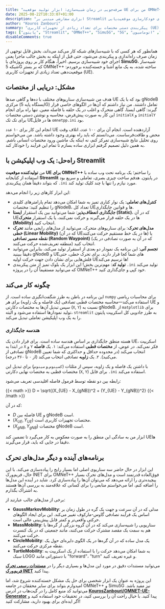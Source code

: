 ```yaml
---
title: "صرفه‌جویی در زمان شبیه‌سازی: ابزار تولید موقعیت UE من برای OMNeT++ و Simu5G"
date: 2025-08-22T10:33:07+01:00
description: "ابزاری سفارشی مبتنی بر Streamlit که برای خودکارسازی موقعیت‌یابی UE در شبیه‌سازی‌های شبکه OMNeT++ و Simu5G طراحی شده و باعث صرفه‌جویی در زمان تحقیق می‌شود."
author: "Kouros Zanbouri"
summary: "پیکربندی دستی مختصات برای تعداد زیادی از تجهیزات کاربری (UE) در شبیه‌سازی‌های OMNeT++ و Simu5G یک کار خسته‌کننده است. این پست، جزئیات ساخت یک ابزار تحت وب مبتنی بر پایتون با استفاده از Streamlit را شرح می‌دهد که این فرآیند را خودکار می‌کند. این برنامه امکان جایگذاری تعاملی و بصری UEها را در سناریوهای ایستا یا متحرک فراهم کرده و کد پیکربندی ini مورد نیاز را به صورت آنی تولید می‌کند تا روند آماده‌سازی شبیه‌سازی را سرعت بخشد."
tags: ["پایتون", "Streamlit", "OMNeT++", "Simu5G", "5G", "شبیه‌سازی شبکه", "اتوماسیون"]
disableComments: true
---
```


همانطور که هر کسی که با شبیه‌سازهای شبکه کار می‌کند می‌داند، بخش قابل توجهی از زمان صرف راه‌اندازی و پیکربندی می‌شود، حتی قبل از اینکه به بخش جالب ماجرا یعنی اجرای خود شبیه‌سازی برسیم. اخیراً، هنگام کار بر روی پروژه‌ای با **Simu5G**، شبیه‌ساز شبکه 5G که بر بستر OMNeT++ ساخته شده، به یک مانع آشنا و خسته‌کننده برخوردم: موقعیت‌دهی تعداد زیادی از تجهیزات کاربری (UE).

## مشکل: دریایی از مختصات

هدف من شبیه‌سازی سناریوهای مختلف با ده‌ها و گاهی صدها UE بود که با یک gNodeB مرکزی (ایستگاه پایه 5G) تعامل داشتند. من نیاز داشتم که آن‌ها در الگوهای خاصی قرار گیرند: گاهی ایستا، گاهی متحرک و اغلب در یک حلقه با فاصله معین. تنها راه برای انجام این کار به صورت پیش‌فرض، محاسبه و نوشتن دستی مختصات `initialX` و `initialY` برای تک تک UEها در فایل `omnetpp.ini` بود.

انجام این کار برای ۱۰ عدد UE آزاردهنده است. انجام آن برای ۱۰۰ عدد، اتلاف وقت محض و طاقت‌فرساست. می‌دانستم که باید راه بهتری وجود داشته باشد. من می‌خواستم روی تحلیل نتایج شبیه‌سازی تمرکز کنم، نه اینکه یک ماشین ورود مختصات انسانی باشم. به همین دلیل تصمیم گرفتم ابزاری ساده بسازم تا تمام این فرآیند را خودکار کند.

## راه‌حل: یک وب اپلیکیشن با Streamlit 

من **تولیدکننده موقعیت UE برای OMNeT++** را ساختم؛ یک برنامه تحت وب ساده با استفاده از کتابخانه **Streamlit** در پایتون. هدفم ساخت چیزی بصری، تعاملی و سریع بود که بتواند دقیقاً همان پیکربندی `.ini` مورد نیازم را تنها با چند کلیک تولید کند.



این ابزار کارهای زیر را انجام می‌دهد:

* **کنترل‌های تعاملی**: یک نوار کناری تمیز به شما امکان می‌دهد تمام پارامترهای کلیدی را تنظیم کنید: مختصات gNodeB، تعداد کل UEها و قوانین جایگذاری.
* **جایگذاری انعطاف‌پذیر**: شما می‌توانید بین یک استقرار **ایستا (Static)**، که در آن UEها در یک حلقه قرار می‌گیرند و حرکت نمی‌کنند، یا یک استقرار **متحرک (Mobility)** انتخاب کنید.
* **مدل‌های تحرک**: برای سناریوهای متحرک، می‌توانید از مدل‌های رایجی مانند **تحرک خطی (Linear Mobility)** (که در آن UEها در یک خط مستقیم حرکت می‌کنند) یا **نقطه مسیر تصادفی (Random Waypoint)** (که در آن به صورت تصادفی در یک منطقه تعریف‌شده حرکت می‌کنند) انتخاب کنید.
* **تجسم آنی**: این برنامه یک نمودار دو بعدی از استقرار تولید می‌کند، بنابراین می‌توانید دقیقاً ببینید gNodeB و UEهای شما کجا قرار دارند. برای تحرک خطی، حتی فلش‌هایی برای نشان دادن جهت حرکت اولیه UEها ترسیم می‌کند!
* **تولید کد**: مهم‌ترین بخش! این ابزار یک بلوک تمیز از متن پیکربندی `.ini` تولید می‌کند که می‌توانید مستقیماً آن را در پروژه OMNeT++ خود کپی و جای‌گذاری کنید.

## چگونه کار می‌کند

این برنامه در باطن به طرز شگفت‌انگیزی ساده است. از `numpy` برای محاسبات ریاضی استفاده می‌کند—محاسبه مختصات قطبی تصادفی (یک فاصله و یک زاویه) برای هر UE و سپس تبدیل آن‌ها به مختصات دکارتی (`X`, `Y`) نسبت به gNodeB. از `matplotlib` برای تولید نمودارها استفاده می‌شود و البته، `streamlit` به طرز جادویی کل اسکریپت پایتون را به یک وب اپلیکیشن تعاملی تبدیل می‌کند.

### هندسه جایگذاری

هسته منطق جایگذاری بر اساس هندسه ساده است. برای قرار دادن یک UE، اسکریپت در ابتدا به `X` و `Y` فکر نمی‌کند. در عوض، از **مختصات قطبی** استفاده می‌کند:
۱. یک **فاصله** تصادفی از gNodeB انتخاب می‌کند (در محدوده حداقل و حداکثری که شما تعیین می‌کنید).
۲. یک **زاویه** تصادفی انتخاب می‌کند (از ۰ تا ۳۶۰ درجه).

با داشتن یک فاصله و یک زاویه، سپس از مثلثات (`کسینوس` و `سینوس`) برای تبدیل این مختصات قطبی به مختصات نهایی دکارتی (`X`, `Y`) برای فایل `.ini` استفاده می‌کند.

رابطه بین دو نقطه توسط فرمول فاصله اقلیدسی تعریف می‌شود:

{{< math >}}
D = \\sqrt{(X_{UE} - X_{gNB})^2 + (Y_{UE} - Y_{gNB})^2}
{{< /math >}}

که در آن:
* $D$ فاصله بین UE و gNodeB است.
* $(X_{UE}, Y_{UE})$ مختصات تجهیزات کاربری است.
* $(X_{gNB}, Y_{gNB})$ مختصات gNodeB است.

ابزار من به سادگی این منطق را به صورت معکوس به کار می‌گیرد تا تضمین کند UEها دقیقاً در جایی که باید، قرار می‌گیرند.

## برنامه‌های آینده و دیگر مدل‌های تحرک

این ابزار در حال حاضر سه سناریوی اصلی اما بسیار رایج را پیاده‌سازی می‌کند. با این حال، فریم‌ورک INET برای OMNeT++ فوق‌العاده قدرتمند است و مدل‌های تحرک بسیار پیچیده‌تری را ارائه می‌دهد که می‌توان آن‌ها را پیاده‌سازی کرد. شاید در آینده این مدل‌ها را اضافه کنم، اما می‌خواستم منابعی را برای کسانی که علاقه‌مند به بررسی آن‌ها هستند به اشتراک بگذارم.

برخی از مدل‌های جالب عبارتند از:

* **GaussMarkovMobility**: مدلی که در آن سرعت و جهت یک گره در طول زمان بر اساس یک فرآیند تصادفی گاوس-مارکوف تغییر می‌کند. این برای ایجاد الگوهای حرکتی واقعی‌تر و کمتر قابل پیش‌بینی عالی است.
* **MassMobility**: سناریویی را شبیه‌سازی می‌کند که در آن گروه بزرگی از گره‌ها با هم به سمت یک مقصد مشترک حرکت می‌کنند، مانند جمعیتی که در یک کنسرت حرکت می‌کنند.
* **CircleMobility**: یک مدل ساده که در آن گره‌ها در یک الگوی دایره‌ای حول یک نقطه مرکزی حرکت می‌کنند.
* **TurtleMobility**: به شما امکان می‌دهد حرکت را با استفاده از یک اسکریپت به سبک LOGO با دستوراتی مانند "forward"، "turn" و غیره تعریف کنید.

می‌توانید مستندات دقیق در مورد این مدل‌ها و بسیاری دیگر را در **[مستندات رسمی تحرک فریم‌ورک INET](https://inet.omnetpp.org/docs/users-guide/ch-mobility.html)** پیدا کنید.

این پروژه به عنوان یک ابزار شخصی برای حل یک مشکل خسته‌کننده شروع شد، اما امیدوارم بتواند برای سایر محققان در جامعه OMNeT++ و Simu5G نیز مفید باشد. می‌توانید کد منبع کامل را در گیت‌هاب در آدرس **[KourosZanbouri/OMNET-UE-Generator](https://github.com/KourosZanbouri/OMNET-UE-Generator)** پیدا کنید. با خیال راحت آن را بررسی کنید، در تحقیقات خود استفاده کنید و اگر ایده‌ای برای بهبود دارید، مشارکت کنید!